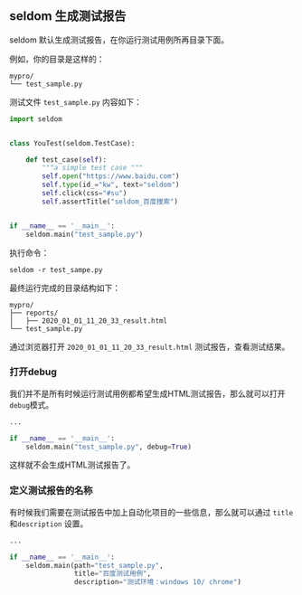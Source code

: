 ## seldom 生成测试报告

seldom 默认生成测试报告，在你运行测试用例所再目录下面。

例如，你的目录是这样的：

```shell
mypro/
└── test_sample.py
```

测试文件 `test_sample.py` 内容如下：

```py
import seldom


class YouTest(seldom.TestCase):

    def test_case(self):
        """a simple test case """
        self.open("https://www.baidu.com")
        self.type(id_="kw", text="seldom")
        self.click(css="#su")
        self.assertTitle("seldom_百度搜索")


if __name__ == '__main__':
    seldom.main("test_sample.py")
```

执行命令：

```shell
seldom -r test_sampe.py
```

最终运行完成的目录结构如下：

```shell
mypro/
├── reports/
│   ├── 2020_01_01_11_20_33_result.html
└── test_sample.py
```

通过浏览器打开 `2020_01_01_11_20_33_result.html` 测试报告，查看测试结果。

### 打开debug

我们并不是所有时候运行测试用例都希望生成HTML测试报告，那么就可以打开`debug`模式。

```py
...

if __name__ == '__main__':
    seldom.main("test_sample.py", debug=True)
```

这样就不会生成HTML测试报告了。

### 定义测试报告的名称

有时候我们需要在测试报告中加上自动化项目的一些信息，那么就可以通过 `title` 和`description` 设置。

```py
...

if __name__ == '__main__':
    seldom.main(path="test_sample.py",
                title="百度测试用例",
                description="测试环境：windows 10/ chrome")
```
